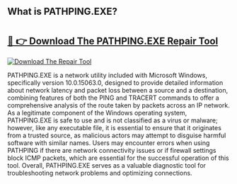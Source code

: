 ## What is PATHPING.EXE? 

# <h2><a href="https://exedetect.com/download.php?PATHPING.EXE">🔗 👉 Download The PATHPING.EXE Repair Tool</a></h2>

[![Download The Repair Tool](https://exedetect.com/download-button.jpg)](https://exedetect.com/download.php?PATHPING.EXE)

PATHPING.EXE is a network utility included with Microsoft Windows, specifically version 10.0.15063.0, designed to provide detailed information about network latency and packet loss between a source and a destination, combining features of both the PING and TRACERT commands to offer a comprehensive analysis of the route taken by packets across an IP network. As a legitimate component of the Windows operating system, PATHPING.EXE is safe to use and is not classified as a virus or malware; however, like any executable file, it is essential to ensure that it originates from a trusted source, as malicious actors may attempt to disguise harmful software with similar names. Users may encounter errors when using PATHPING if there are network connectivity issues or if firewall settings block ICMP packets, which are essential for the successful operation of this tool. Overall, PATHPING.EXE serves as a valuable diagnostic tool for troubleshooting network problems and optimizing connections.